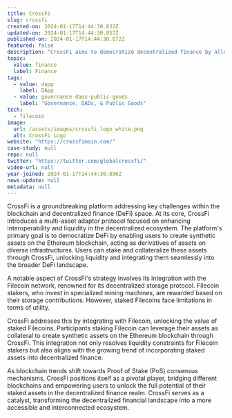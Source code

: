 ```yaml
---
title: CrossFi
slug: crossfi
created-on: 2024-01-17T14:44:30.832Z
updated-on: 2024-01-17T14:44:30.857Z
published-on: 2024-01-17T14:44:30.872Z
featured: false
description: "CrossFi aims to democratize decentralized finance by allowing anyone to create a synthetic asset on the Ethereum blockchain that is a derivative of their assets on any other infrastructure when those assets are staked and collateralized through the CrossFi platform."
topic:
  value: finance
  label: Finance
tags:
  - value: dapp
    label: DApp
  - value: governance-daos-public-goods
    label: "Governance, DAOs, & Public Goods"
tech:
  - filecoin
image:
  url: /assets/images/crossfi_logo_white.png
  alt: CrossFi Logo
website: "https://crossfimain.com/"
case-study: null
repo: null
twitter: "https://twitter.com/globalcrossfi/"
video-url: null
year-joined: 2024-01-17T14:44:30.896Z
news-update: null
metadata: null
---
```


CrossFi is a groundbreaking platform addressing key challenges within the blockchain and decentralized finance (DeFi) space. At its core, CrossFi introduces a multi-asset adaptor protocol focused on enhancing interoperability and liquidity in the decentralized ecosystem. The platform's primary goal is to democratize DeFi by enabling users to create synthetic assets on the Ethereum blockchain, acting as derivatives of assets on diverse infrastructures. Users can stake and collateralize these assets through CrossFi, unlocking liquidity and integrating them seamlessly into the broader DeFi landscape.

A notable aspect of CrossFi's strategy involves its integration with the Filecoin network, renowned for its decentralized storage protocol. Filecoin stakers, who invest in specialized mining machines, are rewarded based on their storage contributions. However, staked Filecoins face limitations in terms of utility.

CrossFi addresses this by integrating with Filecoin, unlocking the value of staked Filecoins. Participants staking Filecoin can leverage their assets as collateral to create synthetic assets on the Ethereum blockchain through CrossFi. This integration not only resolves liquidity constraints for Filecoin stakers but also aligns with the growing trend of incorporating staked assets into decentralized finance.

As blockchain trends shift towards Proof of Stake (PoS) consensus mechanisms, CrossFi positions itself as a pivotal player, bridging different blockchains and empowering users to unlock the full potential of their staked assets in the decentralized finance realm. CrossFi serves as a catalyst, transforming the decentralized financial landscape into a more accessible and interconnected ecosystem.
